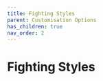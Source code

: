 ```yaml
---
title: Fighting Styles
parent: Customisation Options
has_children: true
nav_order: 2
---
```


# Fighting Styles